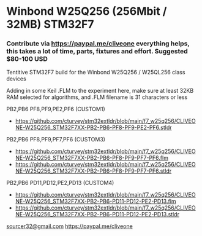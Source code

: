 # Winbond W25Q256 (256Mbit / 32MB) STM32F7
### Contribute via   https://paypal.me/cliveone  everything helps, this takes a lot of time, parts, fixtures and effort. Suggested $80-100 USD

Tentitive STM32F7 build for the Winbond W25Q256 / W25QL256 class devices

Adding in some Keil .FLM to the experiment here, make sure at least 32KB RAM selected for algorithms, and .FLM filename is 31 characters or less

PB2,PB6  PF8,PF9,PE2,PF6 (CUSTOM1)
  *  https://github.com/cturvey/stm32extldr/blob/main/f7_w25q256/CLIVEONE-W25Q256_STM32F7XX-PB2-PB6-PF8-PF9-PE2-PF6.stldr

PB2,PB6  PF8,PF9,PF7,PF6 (CUSTOM3)
  *  https://github.com/cturvey/stm32extldr/blob/main/f7_w25q256/CLIVEONE-W25Q256_STM32F7XX-PB2-PB6-PF8-PF9-PF7-PF6.flm
  *  https://github.com/cturvey/stm32extldr/blob/main/f7_w25q256/CLIVEONE-W25Q256_STM32F7XX-PB2-PB6-PF8-PF9-PF7-PF6.stldr

PB2,PB6  PD11,PD12,PE2,PD13 (CUSTOM4)
  *  https://github.com/cturvey/stm32extldr/blob/main/f7_w25q256/CLIVEONE-W25Q256_STM32F7XX-PB2-PB6-PD11-PD12-PE2-PD13.flm
  *  https://github.com/cturvey/stm32extldr/blob/main/f7_w25q256/CLIVEONE-W25Q256_STM32F7XX-PB2-PB6-PD11-PD12-PE2-PD13.stldr

 sourcer32@gmail.com
 https://paypal.me/cliveone
